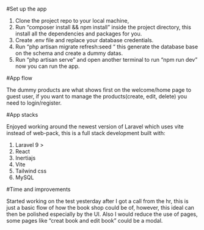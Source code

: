 #Set up the app

1. Clone the project repo to your local machine,
2. Run “composer install && npm install” inside the project directory, this install all the dependencies and packages for you.
3. Create .env file and replace your database credentials. 
4. Run “php artisan migrate refresh:seed “ this generate the database base on the schema and create a dummy datas.
5. Run “php artisan serve” and open another terminal to run “npm run dev”  now you can run the app.

#App flow 

The dummy products are what shows first on the welcome/home page to guest user, if you want to manage the products(create, edit, delete) you need to login/register. 


#App stacks

Enjoyed working around the newest version of Laravel which uses vite instead of web-pack, this is a full stack development built with:

1. Laravel 9 > 
2. React 
3. Inertiajs 
4. Vite
5. Tailwind css
6. MySQL 


#Time and improvements 

Started working on the test yesterday after I got a call from the hr, this is just a basic flow of how the book shop could be of, however, this ideal can then be polished especially by the UI. Also I would reduce the use of pages, some pages like “creat book and edit book” could be a modal. 

